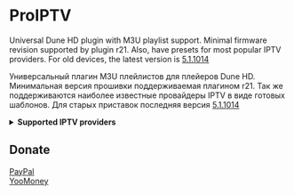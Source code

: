# ProIPTV

Universal Dune HD plugin with M3U playlist support. Minimal firmware revision supported by plugin r21.
Also, have presets for most popular IPTV providers.
For old devices, the latest version is [5.1.1014](https://github.com/KocourKuba/proiptv/releases/tag/5.1.1014)

Универсальный плагин M3U плейлистов для плейеров Dune HD. Минимальная версия прошивки поддерживаемая плагином r21.
Так же поддерживаются наиболее известные провайдеры IPTV в виде готовых шаблонов.
Для старых приставок последняя версия [5.1.1014](https://github.com/KocourKuba/proiptv/releases/tag/5.1.1014)

<details>
<summary><b>Supported IPTV providers</b></summary>

01. [Antifriz](https://antifriz.tv/)
02. [BCU Media](https://bcumedia.pro/)
03. [iEdem](https://iedem.tv/) / [iLook](https://ilook.tv/) / [JinoPro](https://jinopro.net/)
04. [Fox](http://info.fox-tv.fun/)
05. [ITV Live](https://itv.live/)
06. [Glanz](http://ottg.cc/)
07. [Sharaclub](https://shara.club/)
08. [Shara TV](https://shara-tv.org/)
09. [Sharavoz](https://www.sharavoz.tv/)
10. [TV Team](https://tv.team/)
11. [1USD](http://1usd.tv/)
12. [1CENT](https://1cent.tv/)
13. [VipLime](http://viplime.fun/)
14. [1OTT](http://1ott.net/)
15. [LightIPTV](https://ottbill.cc/)
16. [Cbilling](https://cbilling.eu/)
17. [OTTClub](https://www.ottclub.cc/)
18. [IPTV Online](https://iptv.online/)
19. [Vidok TV](https://vidok.tv/)
20. [Shura TV](http://shura.tv/b/)
21. [TV Club](https://tvclub.cc/)
22. [Filmax TV](https://filmax-tv.ru/)
23. [Kineskop.club](http://kineskop.club/)
24. [MyMagic](http://mymagic.tv/)
25. [Russkoe TV](https://russkoetv.shop/)
26. [Smile TV](http://smile-tv.live/)
27. [Ping TV](http://ping-tv.com/)
28. [Yosso TV](https://streaming-elbrus.su/)
29. [101film](http://101film.org/)
30. [IPStream/iShara](https://www.ipstream.one/)
31. [OnlineOTT TV](https://www.onlineott-tv.site/)
32. [TVIZI net](https://tvizi.net/)
33. [KLI Media](https://klimedia.space/)
34. [Satq TV](https://satq.tv/)
35. [RU TV](https://rutv.vip/)
36. [CRD TV](https://crdtv.net/)
37. [BitTV](https://bittv.ltd/)
38. [TopIPTV](https://topiptv.info/)
39. [IPTV Best](https://ip-tv.best/)
40. [Uspeh TV](https://uspeh.tv/)
41. [Peak TV](https://peaktv.info/)
42. [Nasharu TV](https://nasharu.tv/)
43. [Ott Pub](https://ott.pub/)
44. [Blink TV](https://blinktv.cc/)
45. [Korona](https://korona-tv.top/)
46. [Pik TV](http://pa.piktv.top/)
47. [Velestore](http://velestore.su/)
48. [HN Media](https://hnmedia.pro/)
</details>

## Donate
[PayPal](https://www.paypal.com/donate/?cmd=_donations&business=5DY7PESZL4D8L&currency_code=USD&amount=5)  
[YooMoney](https://yoomoney.ru/to/41001913379027)
